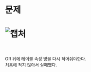 문제
==
![캡처](https://user-images.githubusercontent.com/73854324/122505811-0c6abd80-d038-11eb-927b-689478979ac3.PNG)
<br><br>
==
OR 뒤에 테이블 속성 명을 다시 적어줘야한다.   
처음에 적지 않아서 실패했다.